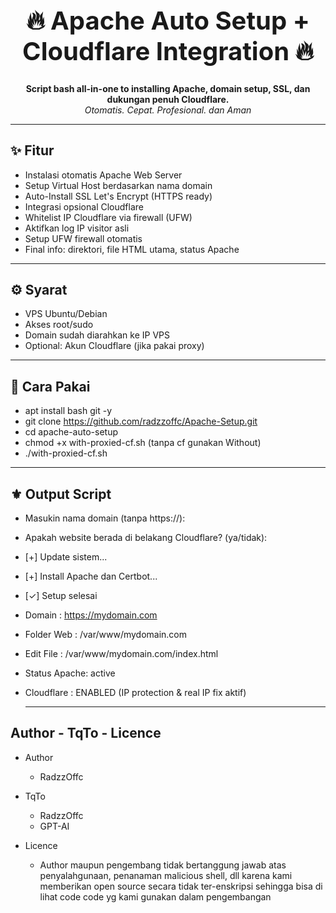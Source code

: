 <h1 align="center" style="font-size:40px;">🔥 Apache Auto Setup + Cloudflare Integration 🔥</h1>

<p align="center">
  <b>Script bash all-in-one to installing Apache, domain setup, SSL, dan dukungan penuh Cloudflare.</b><br>
  <i>Otomatis. Cepat. Profesional. dan Aman</i>
</p>

---

## ✨ Fitur

- Instalasi otomatis Apache Web Server
- Setup Virtual Host berdasarkan nama domain
- Auto-Install SSL Let's Encrypt (HTTPS ready)
- Integrasi opsional Cloudflare 
- Whitelist IP Cloudflare via firewall (UFW)
- Aktifkan log IP visitor asli
- Setup UFW firewall otomatis
- Final info: direktori, file HTML utama, status Apache

---

## ⚙️ Syarat

- VPS Ubuntu/Debian
- Akses root/sudo
- Domain sudah diarahkan ke IP VPS
- Optional: Akun Cloudflare (jika pakai proxy)

---

## 🚀 Cara Pakai

- apt install bash git -y
- git clone https://github.com/radzzoffc/Apache-Setup.git
- cd apache-auto-setup
- chmod +x with-proxied-cf.sh (tanpa cf gunakan Without)
- ./with-proxied-cf.sh

---

## ⚜️ Output Script

- Masukin nama domain (tanpa https://):
- Apakah website berada di belakang Cloudflare? (ya/tidak):
- [+] Update sistem...
- [+] Install Apache dan Certbot...
- [✓] Setup selesai
- Domain       : https://mydomain.com
- Folder Web   : /var/www/mydomain.com
- Edit File    : /var/www/mydomain.com/index.html
- Status Apache: active
- Cloudflare   : ENABLED (IP protection & real IP fix aktif)

  ---

## Author - TqTo - Licence

- Author
  - RadzzOffc
    
- TqTo
  - RadzzOffc
  - GPT-AI

- Licence
  - Author maupun pengembang tidak bertanggung jawab atas penyalahgunaan, penanaman malicious shell, dll karena kami memberikan open source secara tidak ter-enskripsi sehingga bisa di lihat code code yg kami gunakan dalam pengembangan
